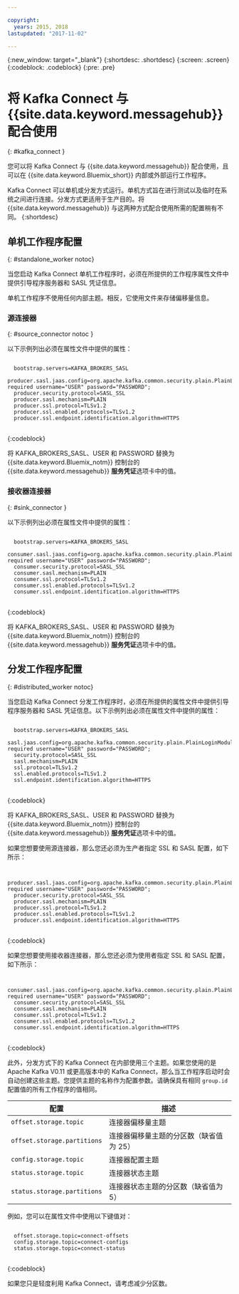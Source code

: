 ```yaml
---

copyright:
  years: 2015, 2018
lastupdated: "2017-11-02"

---
```


{:new_window: target="_blank"}
{:shortdesc: .shortdesc}
{:screen: .screen}
{:codeblock: .codeblock}
{:pre: .pre}

# 将 Kafka Connect 与 {{site.data.keyword.messagehub}} 配合使用
{: #kafka_connect }

您可以将 Kafka Connect 与 {{site.data.keyword.messagehub}} 配合使用，且可以在 {{site.data.keyword.Bluemix_short}} 内部或外部运行工作程序。

Kafka Connect 可以单机或分发方式运行。单机方式旨在进行测试以及临时在系统之间进行连接。分发方式更适用于生产目的。将 {{site.data.keyword.messagehub}} 与这两种方式配合使用所需的配置稍有不同。
{:shortdesc}

## 单机工作程序配置
{: #standalone_worker notoc}

当您启动 Kafka Connect 单机工作程序时，必须在所提供的工作程序属性文件中提供引导程序服务器和 SASL 凭证信息。

单机工作程序不使用任何内部主题。相反，它使用文件来存储偏移量信息。

### 源连接器
{: #source_connector notoc }

以下示例列出必须在属性文件中提供的属性：

<pre>
<code>
  bootstrap.servers=KAFKA_BROKERS_SASL
  producer.sasl.jaas.config=org.apache.kafka.common.security.plain.PlainLoginModule required username="USER" password="PASSWORD";
  producer.security.protocol=SASL_SSL
  producer.sasl.mechanism=PLAIN
  producer.ssl.protocol=TLSv1.2
  producer.ssl.enabled.protocols=TLSv1.2
  producer.ssl.endpoint.identification.algorithm=HTTPS
</code>
</pre>
{:codeblock}

将 KAFKA_BROKERS_SASL、USER 和 PASSWORD 替换为 {{site.data.keyword.Bluemix_notm}} 控制台的 {{site.data.keyword.messagehub}} **服务凭证**选项卡中的值。


### 接收器连接器
{: #sink_connector }

以下示例列出必须在属性文件中提供的属性：

<pre>
<code>
  bootstrap.servers=KAFKA_BROKERS_SASL
  consumer.sasl.jaas.config=org.apache.kafka.common.security.plain.PlainLoginModule required username="USER" password="PASSWORD";
  consumer.security.protocol=SASL_SSL
  consumer.sasl.mechanism=PLAIN
  consumer.ssl.protocol=TLSv1.2
  consumer.ssl.enabled.protocols=TLSv1.2
  consumer.ssl.endpoint.identification.algorithm=HTTPS
</code>
</pre>
{:codeblock}

将 KAFKA_BROKERS_SASL、USER 和 PASSWORD 替换为 {{site.data.keyword.Bluemix_notm}} 控制台的 {{site.data.keyword.messagehub}} **服务凭证**选项卡中的值。


## 分发工作程序配置
{: #distributed_worker notoc}

当您启动 Kafka Connect 分发工作程序时，必须在所提供的属性文件中提供引导程序服务器和 SASL 凭证信息。以下示例列出必须在属性文件中提供的属性：

<pre>
<code>
  bootstrap.servers=KAFKA_BROKERS_SASL
  sasl.jaas.config=org.apache.kafka.common.security.plain.PlainLoginModule required username="USER" password="PASSWORD";
  security.protocol=SASL_SSL
  sasl.mechanism=PLAIN
  ssl.protocol=TLSv1.2
  ssl.enabled.protocols=TLSv1.2
  ssl.endpoint.identification.algorithm=HTTPS
</code>
</pre>
{:codeblock}

将 KAFKA_BROKERS_SASL、USER 和 PASSWORD 替换为 {{site.data.keyword.Bluemix_notm}} 控制台的 {{site.data.keyword.messagehub}} **服务凭证**选项卡中的值。


如果您想要使用源连接器，那么您还必须为生产者指定 SSL 和 SASL 配置，如下所示：

<pre>
<code>
  producer.sasl.jaas.config=org.apache.kafka.common.security.plain.PlainLoginModule required username="USER" password="PASSWORD";
  producer.security.protocol=SASL_SSL
  producer.sasl.mechanism=PLAIN
  producer.ssl.protocol=TLSv1.2
  producer.ssl.enabled.protocols=TLSv1.2
  producer.ssl.endpoint.identification.algorithm=HTTPS
</code>
</pre>
{:codeblock}

如果您想要使用接收器连接器，那么您还必须为使用者指定 SSL 和 SASL 配置，如下所示：

<pre>
<code>
  consumer.sasl.jaas.config=org.apache.kafka.common.security.plain.PlainLoginModule required username="USER" password="PASSWORD";
  consumer.security.protocol=SASL_SSL
  consumer.sasl.mechanism=PLAIN
  consumer.ssl.protocol=TLSv1.2
  consumer.ssl.enabled.protocols=TLSv1.2
  consumer.ssl.endpoint.identification.algorithm=HTTPS
</code>
</pre>
{:codeblock}

此外，分发方式下的 Kafka Connect 在内部使用三个主题。如果您使用的是 Apache Kafka V0.11 或更高版本中的 Kafka Connect，那么当工作程序启动时会自动创建这些主题。您提供主题的名称作为配置参数。请确保具有相同 `group.id` 配置值的所有工作程序的值相同。

|配置               |描述                                                         |
| --------------------------- | ------------------------------------------------------------------- |
|`offset.storage.topic`      |连接器偏移量主题                                             |
|`offset.storage.partitions` |连接器偏移量主题的分区数（缺省值为 25）|
|`config.storage.topic`      |连接器配置主题                                       |
|`status.storage.topic`      |连接器状态主题                                              |
|`status.storage.partitions` |连接器状态主题的分区数（缺省值为 5）|

例如，您可以在属性文件中使用以下键值对：

<pre>
<code>
  offset.storage.topic=connect-offsets
  config.storage.topic=connect-configs
  status.storage.topic=connect-status
</code>
</pre>
{:codeblock}

如果您只是轻度利用 Kafka Connect，请考虑减少分区数。




